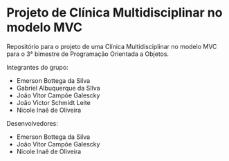 # Projeto de Clínica Multidisciplinar no modelo MVC
Repositório para o projeto de uma Clínica Multidisciplinar no modelo MVC para o 3° bimestre de Programação Orientada a Objetos.

Integrantes do grupo:
* Emerson Bottega da Silva
* Gabriel Albuquerque da SIlva
* João Vitor Campõe Galescky
* João Victor Schmidt Leite
* Nicole Inaê de Oliveira

Desenvolvedores:
* Emerson Bottega da Silva
* João Vitor Campõe Galescky
* Nicole Inaê de Oliveira

